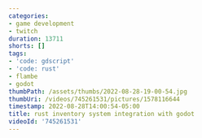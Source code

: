 ```yaml
---
categories:
- game development
- twitch
duration: 13711
shorts: []
tags:
- 'code: gdscript'
- 'code: rust'
- flambe
- godot
thumbPath: /assets/thumbs/2022-08-28-19-00-54.jpg
thumbUri: /videos/745261531/pictures/1578116644
timestamp: 2022-08-28T14:00:54-05:00
title: rust inventory system integration with godot
videoId: '745261531'
---
```

